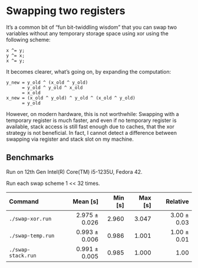 # Swapping two registers
It’s a common bit of “fun bit-twiddling wisdom” that you can swap two variables without any temporary storage space using xor using the following scheme:

    x ^= y;
    y ^= x;
    x ^= y;

It becomes clearer, what’s going on, by expanding the computation:

    y_new = y_old ^ (x_old ^ y_old)
          = y_old ^ y_old ^ x_old
          = x_old
    x_new = (x_old ^ y_old) ^ y_old ^ (x_old ^ y_old)
          = y_old

However, on modern hardware, this is not worthwhile: Swapping with a temporary register is much faster, and even if no temporary register is available, stack access is still fast enough due to caches, that the xor strategy is not beneficial. In fact, I cannot detect a difference between swapping via register and stack slot on my machine.

## Benchmarks 
Run on 12th Gen Intel(R) Core(TM) i5-1235U, Fedora 42.

Run each swap scheme 1 << 32 times.

| Command | Mean [s] | Min [s] | Max [s] | Relative |
|:---|---:|---:|---:|---:|
| `./swap-xor.run` | 2.975 ± 0.026 | 2.960 | 3.047 | 3.00 ± 0.03 |
| `./swap-temp.run` | 0.993 ± 0.006 | 0.986 | 1.001 | 1.00 ± 0.01 |
| `./swap-stack.run` | 0.991 ± 0.005 | 0.985 | 1.000 | 1.00 |
